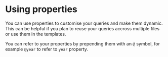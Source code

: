 # Using properties
You can use properties to customise your queries and make them dynamic. This can be helpful if you plan to reuse your queries accross multiple files or use them in the templates.

You can refer to your properties by prepending them with an `@` symbol, for example `@year` to refer to `year` property.